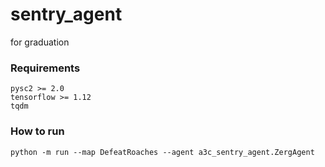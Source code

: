 # sentry_agent
for graduation

### Requirements
```
pysc2 >= 2.0
tensorflow >= 1.12
tqdm 
```


### How to run
```python -m run --map DefeatRoaches --agent a3c_sentry_agent.ZergAgent```

